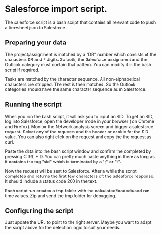 # Salesforce import script.

The salesforce script is a bash script that contains all relevant code to push a timesheet json to Salesforce.

## Preparing your data

The project/assignment is matched by a "DR" number which consists of the characters DR and 7 digits. So both, the Salesforce assignment and the Outlook category must contain that pattern. You can modify it in the bash script if required.

Tasks are matched by the character sequence. All non-alphabetical characters are stripped. The rest is then matched. So the Outlook categories should have the same character sequence as in Salesforce.

## Running the script

When you run the bash script, it will ask you to input an SID. To get an SID, log into Salesforce, open the developer mode in your browser (<F12> on Chrome and Firefox).
Monitor the Network analysis screen and trigger a salesforce request. Select any of the requests and the header or cookie for the SID value. You can also right click on the request and copy the the request as curl.

Paste the data into the bash script window and confirm the completed by pressing CTRL + D. You can pretty much paste anything in there as long as it contains the tag "sid" which is terminated by a ";" or "}".

Now the request will be sent to Salesforce. After a while the script completes and returns the first few characters oft the salesforce response. It should include a status code 200 in the text.

Each script run creates a tmp folder with the calculated/loaded/used run time values. Zip and send the tmp folder for debugging.

## Configuring the script

Just update the URL to point to the right server.
Maybe you want to adapt the script above for the detection logic to suit your needs.
